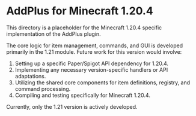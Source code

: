 # AddPlus for Minecraft 1.20.4

This directory is a placeholder for the Minecraft 1.20.4 specific implementation of the AddPlus plugin.

The core logic for item management, commands, and GUI is developed primarily in the 1.21 module. Future work for this version would involve:
1. Setting up a specific Paper/Spigot API dependency for 1.20.4.
2. Implementing any necessary version-specific handlers or API adaptations.
3. Utilizing the shared core components for item definitions, registry, and command processing.
4. Compiling and testing specifically for Minecraft 1.20.4.

Currently, only the 1.21 version is actively developed.
